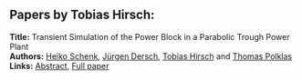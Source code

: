 <h2>Papers by Tobias Hirsch:</h2>
<p>
<b>Title:</b> Transient Simulation of the Power Block in a Parabolic Trough Power Plant<br />
<b>Authors:</b> <a href="../authors/author_269.html">Heiko Schenk</a>, <a href="../authors/author_67.html">Jürgen Dersch</a>, <a href="../authors/author_138.html">Tobias Hirsch</a> and <a href="../authors/author_241.html">Thomas Polklas</a><br />
<b>Links:</b> <a href="../abstracts/abstract_65.pdf">Abstract</a>, <a href="../submissions/ecp15118605_SchenkDerschHirschPolklas.pdf">Full paper</a>
</p>